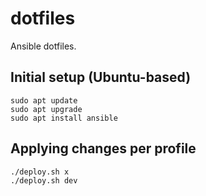 # dotfiles

Ansible dotfiles.

## Initial setup (Ubuntu-based)

```
sudo apt update
sudo apt upgrade
sudo apt install ansible
```

## Applying changes per profile

```
./deploy.sh x
./deploy.sh dev
```
